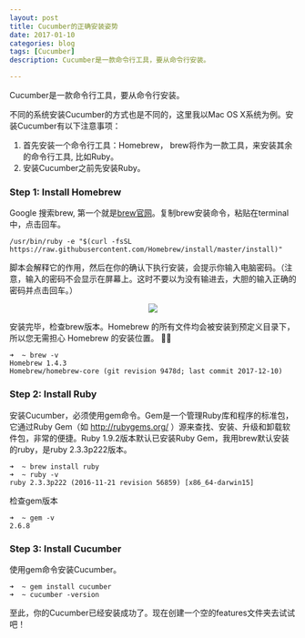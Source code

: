 ```yaml
---
layout: post
title: Cucumber的正确安装姿势
date: 2017-01-10
categories: blog
tags: [Cucumber]
description: Cucumber是一款命令行工具，要从命令行安装。

---
```

 
Cucumber是一款命令行工具，要从命令行安装。
 
不同的系统安装Cucumber的方式也是不同的，这里我以Mac OS X系统为例。安装Cucumber有以下注意事项：
1. 首先安装一个命令行工具：Homebrew， brew将作为一款工具，来安装其余的命令行工具, 比如Ruby。
2. 安装Cucumber之前先安装Ruby。

### Step 1: Install Homebrew

Google 搜索brew, 第一个就是[brew官网](http://brew.sh/)。复制brew安装命令，粘贴在terminal中，点击回车。

```
/usr/bin/ruby -e "$(curl -fsSL https://raw.githubusercontent.com/Homebrew/install/master/install)" ﻿
```
  
脚本会解释它的作用，然后在你的确认下执行安装，会提示你输入电脑密码。（注意，输入的密码不会显示在屏幕上。这时不要以为没有输进去，大胆的输入正确的密码并点击回车。）

<center>
    <p><img src="{{site.baseurl }}/img/cucumber/Cucumber3.png" align="center"></p>
</center>

安装完毕，检查brew版本。Homebrew 的所有文件均会被安装到预定义目录下，所以您无需担心 Homebrew 的安装位置。

```
➜  ~ brew -v
Homebrew 1.4.3
Homebrew/homebrew-core (git revision 9478d; last commit 2017-12-10)
```
 
### Step 2: Install Ruby
 
安装Cucumber，必须使用gem命令。Gem是一个管理Ruby库和程序的标准包，它通过Ruby Gem（如 http://rubygems.org/ ）源来查找、安装、升级和卸载软件包，非常的便捷。Ruby 1.9.2版本默认已安装Ruby Gem，我用brew默认安装的ruby，是ruby 2.3.3p222版本。


```
➜  ~ brew install ruby
➜  ~ ruby -v
ruby 2.3.3p222 (2016-11-21 revision 56859) [x86_64-darwin15]
```

检查gem版本

```
➜  ~ gem -v
2.6.8
```
 
 
### Step 3: Install Cucumber
 
使用gem命令安装Cucumber。

```
➜  ~ gem install cucumber
➜  ~ cucumber -version
```

至此，你的Cucumber已经安装成功了。现在创建一个空的features文件夹去试试吧！

 
